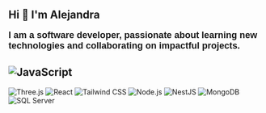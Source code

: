 ## Hi 👋 I'm Alejandra

<span style="font-family: 'Space Grotesk', sans-serif; font-size: 18px;">
  <strong>I am a software developer, passionate about learning new technologies and collaborating on impactful projects.</strong>
</span>

## ![JavaScript](https://img.shields.io/badge/-JavaScript-F7DF1E?style=flat&logo=javascript&logoColor=black)
![Three.js](https://img.shields.io/badge/-Three.js-000000?style=flat&logo=three.js&logoColor=white)
![React](https://img.shields.io/badge/-React-61DAFB?style=flat&logo=react&logoColor=white)
![Tailwind CSS](https://img.shields.io/badge/-Tailwind%20CSS-38B2AC?style=flat&logo=tailwind-css&logoColor=white)
![Node.js](https://img.shields.io/badge/-Node.js-339933?style=flat&logo=node.js&logoColor=white)
![NestJS](https://img.shields.io/badge/-NestJS-E0234E?style=flat&logo=nestjs&logoColor=white)
![MongoDB](https://img.shields.io/badge/-MongoDB-47A248?style=flat&logo=mongodb&logoColor=white)
![SQL Server](https://img.shields.io/badge/-SQL%20Server-CC2927?style=flat&logo=microsoft-sql-server&logoColor=white)
